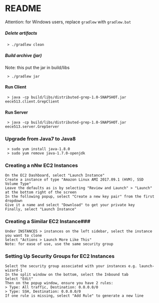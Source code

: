 # README #

Attention: for Windows users, replace `gradlew` with `gradlew.bat`

##### Delete artifacts #####

```
 > ./gradlew clean 
```

##### Build archive (jar) #####
Note: this put the jar in build/libs

```
 > ./gradlew jar
```

#### Run Client ####

```
 > java -cp build/libs/distributed-grep-1.0-SNAPSHOT.jar eece513.client.GrepClient
```

#### Run Server ####
```
 > java -cp build/libs/distributed-grep-1.0-SNAPSHOT.jar eece513.server.GrepServer
```

### Upgrade from Java7 to Java8 ###
```
 > sudo yum install java-1.8.0
 > sudo yum remove java-1.7.0-openjdk
```

### Creating a nNw EC2 Instances ###
```
On the EC2 Dashboard, select "Launch Instance"
Create a instance of type "Amazon Linux AMI 2017.09.1 (HVM), SSD Volume Type"
Leave the defaults as is by selecting "Review and Launch" > "Launch" at the bottom right of the screen
In the following popup, select "Create a new key pair" from the first dropdown
Give it a name and select "Download" to get your private key
Finally, select "Launch Instance"
```

### Creating a Similar EC2 Instance###
```
Under INSTANCES > instances on the left sidebar, select the instance you want to clone
Select "Actions > Launch More Like This"
Note: for ease of use, use the same security group
```

### Setting Up Security Groups for EC2 Instances ###
```
Select the security group associated with your instances e.g. launch-wizard-1
In the split window on the bottom, select the Inbound tab
Select "Edit"
Then on the popup window, ensure you have 2 rules:
> Type: All traffic, Destination: 0.0.0.0/0
> Type: SSH, Destination: 0.0.0.0/0
If one rule is missing, select "Add Rule" to generate a new line
```